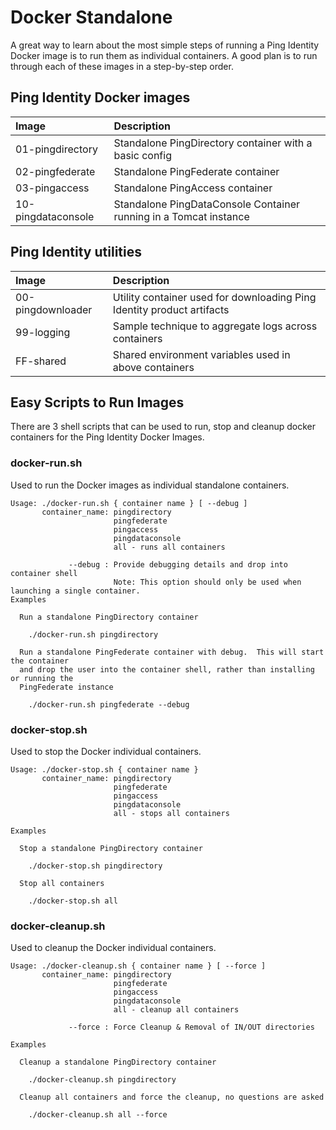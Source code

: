 # Docker Standalone

A great way to learn about the most simple steps of running a Ping Identity Docker image is to run them as individual containers. A good plan is to run through each of these images in a step-by-step order.

## Ping Identity Docker images

| Image | Description |
| :--- | :--- |
| 01-pingdirectory | Standalone PingDirectory container with a basic config |
| 02-pingfederate | Standalone PingFederate container |
| 03-pingaccess | Standalone PingAccess container |
| 10-pingdataconsole | Standalone PingDataConsole Container running in a Tomcat instance |

## Ping Identity utilities

| Image | Description |
| :--- | :--- |
| 00-pingdownloader | Utility container used for downloading Ping Identity product artifacts |
| 99-logging | Sample technique to aggregate logs across containers |
| FF-shared | Shared environment variables used in above containers |

## Easy Scripts to Run Images

There are 3 shell scripts that can be used to run, stop and cleanup docker containers for the Ping Identity Docker Images.

### docker-run.sh

Used to run the Docker images as individual standalone containers.

```text
Usage: ./docker-run.sh { container name } [ --debug ]
       container_name: pingdirectory
                       pingfederate
                       pingaccess
                       pingdataconsole
                       all - runs all containers

             --debug : Provide debugging details and drop into container shell
                       Note: This option should only be used when launching a single container.
Examples

  Run a standalone PingDirectory container

    ./docker-run.sh pingdirectory

  Run a standalone PingFederate container with debug.  This will start the container
  and drop the user into the container shell, rather than installing or running the
  PingFederate instance

    ./docker-run.sh pingfederate --debug
```

### docker-stop.sh

Used to stop the Docker individual containers.

```text
Usage: ./docker-stop.sh { container name }
       container_name: pingdirectory
                       pingfederate
                       pingaccess
                       pingdataconsole
                       all - stops all containers

Examples

  Stop a standalone PingDirectory container

    ./docker-stop.sh pingdirectory

  Stop all containers

    ./docker-stop.sh all
```

### docker-cleanup.sh

Used to cleanup the Docker individual containers.

```text
Usage: ./docker-cleanup.sh { container name } [ --force ]
       container_name: pingdirectory
                       pingfederate
                       pingaccess
                       pingdataconsole
                       all - cleanup all containers

             --force : Force Cleanup & Removal of IN/OUT directories

Examples

  Cleanup a standalone PingDirectory container

    ./docker-cleanup.sh pingdirectory

  Cleanup all containers and force the cleanup, no questions are asked

    ./docker-cleanup.sh all --force
```

